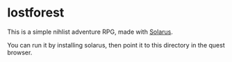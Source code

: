 # lostforest

This is a simple nihlist adventure RPG, made with [Solarus](https://www.solarus-games.org/).

You can run it by installing solarus, then point it to this directory in the quest browser.